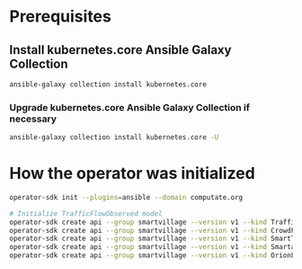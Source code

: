 
# Prerequisites

## Install kubernetes.core Ansible Galaxy Collection

```bash
ansible-galaxy collection install kubernetes.core
```

### Upgrade kubernetes.core Ansible Galaxy Collection if necessary

```bash
ansible-galaxy collection install kubernetes.core -U
```

# How the operator was initialized

```bash
operator-sdk init --plugins=ansible --domain computate.org

# Initialize TrafficFlowObserved model
operator-sdk create api --group smartvillage --version v1 --kind TrafficFlowObserved --generate-role
operator-sdk create api --group smartvillage --version v1 --kind CrowdFlowObserved --generate-role
operator-sdk create api --group smartvillage --version v1 --kind SmartTrafficLight --generate-role
operator-sdk create api --group smartvillage --version v1 --kind SmartaByarSmartVillage --generate-role
operator-sdk create api --group smartvillage --version v1 --kind OrionLDContextBroker --generate-role
```

